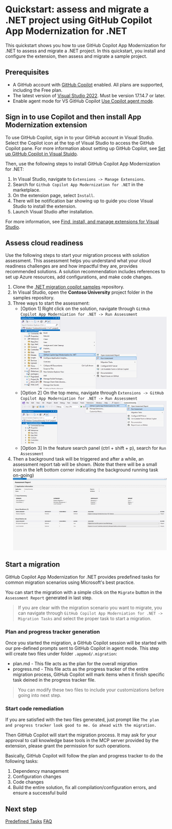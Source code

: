 # Quickstart: assess and migrate a .NET project using GitHub Copilot App Modernization for .NET

This quickstart shows you how to use GitHub Copilot App Modernization for .NET to assess and migrate a .NET project. In this quickstart, you install and configure the extension, then assess and migrate a sample project. 

## Prerequisites

- A GitHub account with [GitHub Copilot](https://github.com/features/copilot) enabled. All plans are supported, including the Free plan.
- The latest version of [Visual Studio 2022](https://visualstudio.microsoft.com/zh-hans/downloads/). Must be version 17.14.7 or later.
- Enable agent mode for VS GitHub Copilot [Use Copilot agent mode](https://learn.microsoft.com/en-us/visualstudio/ide/copilot-agent-mode?view=vs-2022).

## Sign in to use Copilot and then install App Modernization extension

To use GitHub Copilot, sign in to your GitHub account in Visual Studio. Select the Copilot icon at the top of Visual Studio to access the GitHub Copilot pane. For more information about setting up GitHub Copilot, see [Set up GitHub Copilot in Visual Stuido](https://learn.microsoft.com/en-us/visualstudio/ide/visual-studio-github-copilot-install-and-states?view=vs-2022).

Then, use the following steps to install GitHub Copilot App Modernization for .NET:
1. In Visual Studio, navigate to `Extensions -> Manage Extensions`.
1. Search for `Github Copilot App Modernization for .NET` in the marketplace.
1. On the extension page, select `Install`. 
1. There will be notification bar showing up to guide you close Visual Studio to install the extension.
1. Launch Visual Studio after installation.

For more information, see [Find, install, and manage extensions for Visual Studio](https://learn.microsoft.com/en-us/visualstudio/ide/finding-and-using-visual-studio-extensions?view=vs-2022).

## Assess cloud readiness

Use the following steps to start your migration process with solution assessment. This assessment helps you understand what your cloud readiness challenges are and how impactful they are, provides recommended solutions. A solution recommendation includes references to set up Azure resources, add configurations, and make code changes.

1. Clone the [.NET migration copilot samples](https://github.com/Azure-Samples/dotnet-migration-copilot-samples) repository.
1. In Visual Studio, open the **Contoso University** project folder in the samples repository.
1. Three ways to start the assessment:
    - [Option 1] Right click on the solution, navigate through `GitHub Copilot App Moderniation for .NET -> Run Assessment`![from solution menu to start assessment](media/solution-start-assessment.png)
    - [Option 2] On the top menu, navigate through `Extensions -> GitHub Copilot App Moderniation for .NET -> Run Assessment` ![from entension menu to start assessment](media/extension-start-assessment.png)
    - [Option 3] In the feature search panel (ctrl + shift + p), search for `Run Assessment`
1. Then a background task will be triggered and after a while, an assessment report tab will be shown. (Note that there will be a small icon in the left bottom corner indicating the background running task on-going)
![assessment report](media/assessment-report.png)

## Start a migration

 GitHub Copilot App Modernization for .NET provides predefined tasks for common migration scenarios using Microsoft's best practice.

 You can start the migration with a simple click on the `Migrate` button in the `Assessment Report` generated in last step.

 > If you are clear with the migration scenario you want to migrate, you can navigate through `GitHub Copilot App Moderniation for .NET -> Migration Tasks` and select the proper task to start a migration.

 ### Plan and progress tracker generation

 Once you started the migration, a GitHub Copilot session will be started with our pre-defined prompts sent to GitHub Copilot in agent mode. This step will create two files under folder `.appmod/.migration`:
 - plan.md - This file acts as the plan for the overall migration
 - progress.md - This file acts as the progress tracker of the entire migration process, GitHub Copilot will mark items when it finish specific task deined in the progress tracker file. 
 > You can modify these two files to include your customizations before going into next step.


### Start code remediation

If you are satisfied with the two files generated, just prompt like `The plan and progress tracker look good to me. Go ahead with the migration.`

Then GitHub Copilot will start the migration process. It may ask for your approval to call knowledge base tools in the MCP server provided by the extension, please grant the permission for such operations.

Basically, GitHub Copilot will follow the plan and progress tracker to do the following tasks:
1. Dependency management
1. Configuration changes
1. Code changes
1. ​​Build the entire solution, fix all compilation/configuration errors, and ensure a successful build

## Next step
[Predefined Tasks](predefined-tasks.md)
[FAQ](faq.md)